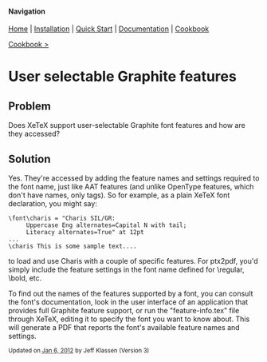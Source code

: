 #### Navigation

[Home](../../home/README.md)  | [Installation](../../installation/README.md) | [Quick Start](../../quick-start/README.md) | [Documentation](../../documentation/README.md) | [Cookbook ](../README.md) 

[Cookbook >](../README.md) 


# <span class="entry-title">User selectable Graphite features</span>

## <a name="TOC-Problem">Problem</a>

<a name="TOC-Problem">

Does XeTeX support user-selectable Graphite font features and how are they accessed?

</a>

## <a name="TOC-Problem"></a><a name="TOC-Solution">Solution</a>

<a name="TOC-Solution">

Yes. They're accessed by adding the feature names and settings required to the font name, just like AAT features (and unlike OpenType features, which don't have names, only tags). So for example, as a plain XeTeX font declaration, you might say:

<div>

```
\font\charis = "Charis SIL/GR:  
     Uppercase Eng alternates=Capital N with tail;
     Literacy alternates=True" at 12pt  
...
\charis This is some sample text....
```

</div>

to load and use Charis with a couple of specific features. For ptx2pdf, you'd simply include the feature settings in the font name defined for \regular, \bold, etc.

To find out the names of the features supported by a font, you can consult the font's documentation, look in the user interface of an application that provides full Graphite feature support, or run the "feature-info.tex" file through XeTeX, editing it to specify the font you want to know about. This will generate a PDF that reports the font's available feature names and settings.



<small>Updated on <abbr class="updated" title="2012-01-06T16:09:00.064Z">Jan 6, 2012</abbr> by <span class="author"><span class="vcard">Jeff Klassen</span> </span>(Version <span class="sites:revision">3</span>)</small>  

